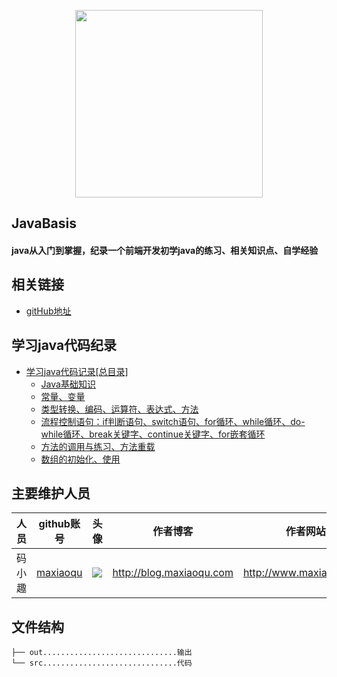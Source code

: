 <p align="center">
    <a href="http://www.maxiaoqu.com/">
        <img width="300" src="http://www.maxiaoqu.com/maxiaoqu.png">
    </a>
</p>

<h2>
    JavaBasis
    <h4>java从入门到掌握，纪录一个前端开发初学java的练习、相关知识点、自学经验</h4>
</h2>

## 相关链接
- [gitHub地址](https://github.com/maxiaoqu/JavaBasis)

## 学习java代码纪录
- [学习java代码记录[总目录]](/src/com/maxiaoquJavaBasis/)
    - [Java基础知识](/src/com/maxiaoquJavaBasis/day00-knowledge)
    - [常量、变量](/src/com/maxiaoquJavaBasis/day01-code)
    - [类型转换、编码、运算符、表达式、方法](/src/com/maxiaoquJavaBasis/day02-code)
    - [流程控制语句：if判断语句、switch语句、for循环、while循环、do-while循环、break关键字、continue关键字、for嵌套循环](/src/com/maxiaoquJavaBasis/day03-code)
    - [方法的调用与练习、方法重载](/src/com/maxiaoquJavaBasis/day04-code)
    - [数组的初始化、使用](/src/com/maxiaoquJavaBasis/day05-code)


## 主要维护人员
|人员|github账号|头像|作者博客|作者网站|联系邮箱|
|---|---|---|---|---|---|
|码小趣|[maxiaoqu](https://github.com/maxiaoqu) |  ![](https://avatars1.githubusercontent.com/u/25891598?s=60&v=4)|http://blog.maxiaoqu.com|http://www.maxiaoqu.com|maxiaoqu@gmail.com


## 文件结构
```shell
├── out..............................输出
└── src..............................代码
```